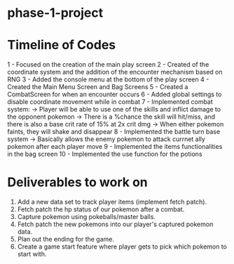 # phase-1-project

# Timeline of Codes 
1 - Focused on the creation of the main play screen 
2 - Created of the coordinate system and the addition of the encounter mechanism based on RNG
3 - Added the console menu at the bottom of the play screen
4 - Created the Main Menu Screen and Bag Screens
5 - Created a CombatScreen for when an encounter occurs
6 - Added global settings to disable coordinate movement while in combat
7 - Implemented combat system: 
    -> Player will be able to use one of the skills and inflict damage to the opponent pokemon
    -> There is a %chance the skill will hit/miss, and there is also a base crit rate of 15% at 2x crit dmg
    -> When either pokemon faints, they will shake and disappear 
8 - Implemented the battle turn base system
    -> Basically allows the enemy pokemon to attack currnet ally pokemon after each player move
9 - Implemented the items functionalities in the bag screen
10 - Implemented the use function for the potions 



# Deliverables to work on
1. Add a new data set to track player items (implement fetch patch).
2. Fetch patch the hp status of our pokemon after a combat.
3. Capture pokemon using pokeballs/master balls.
4. Fetch patch the new pokemons into our player's captured pokemon data.
5. Plan out the ending for the game.
6. Create a game start feature where player gets to pick which pokemon to start with.